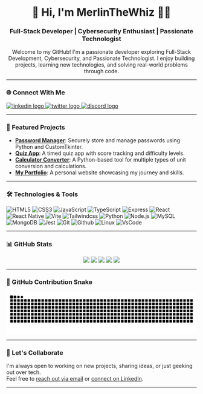 <h1 align="center">👋 Hi, I'm MerlinTheWhiz 🧙‍♂️</h1>
<h3 align="center">Full-Stack Developer | Cybersecurity Enthusiast | Passionate Technologist</h3>

<p align="center">
Welcome to my GitHub! I'm a passionate developer exploring Full-Stack Development, Cybersecurity, and Passionate Technologist. I enjoy building projects, learning new technologies, and solving real-world problems through code.
</p>

---

### 🌐 Connect With Me
<div align="left">
  <a href="https://linkedin.com/in/michael-anokam-3a0773293">
    <img src="https://raw.githubusercontent.com/maurodesouza/profile-readme-generator/master/src/assets/icons/social/linkedin/default.svg" width="52" height="40" alt="linkedin logo" />
  </a>
  <a href="https://x.com/michael_anokam">
    <img src="https://raw.githubusercontent.com/maurodesouza/profile-readme-generator/master/src/assets/icons/social/twitter/default.svg" width="52" height="40" alt="twitter logo" />
  </a>
  <a href="https://discordapp.com/users/1010640810695479309">
    <img src="https://raw.githubusercontent.com/maurodesouza/profile-readme-generator/master/src/assets/icons/social/discord/default.svg" width="52" height="40" alt="discord logo" />
  </a>
</div>

---

### 🚀 Featured Projects

- [**Password Manager**](https://github.com/MerlinTheWhiz/password-manager): Securely store and manage passwords using Python and CustomTkinter.
- [**Quiz App**](https://github.com/MerlinTheWhiz/quiz-app): A timed quiz app with score tracking and difficulty levels.
- [**Calculator Converter**](https://github.com/MerlinTheWhiz/Calculator-Converter): A Python-based tool for multiple types of unit conversion and calculations.
- [**My Portfolio**](https://github.com/MerlinTheWhiz/My-Portfolio): A personal website showcasing my journey and skills.

---

### 🛠️ Technologies & Tools

  ![HTML5](https://img.shields.io/badge/-HTML5-orange?style=for-the-badge&logo=html5&logoColor=white) ![CSS3](https://img.shields.io/badge/-CSS3-blue?style=for-the-badge&logo=css3&logoColor=white) ![JavaScript](https://img.shields.io/badge/-JavaScript-yellow?style=for-the-badge&logo=javascript&logoColor=black) ![TypeScript](https://img.shields.io/badge/-TypeScript-blue?style=for-the-badge&logo=typescript&logoColor=white) ![Express](https://img.shields.io/badge/-Express-indigo?style=for-the-badge&logo=express&logoColor=white) ![React](https://img.shields.io/badge/-React-blue?style=for-the-badge&logo=react&logoColor=white) ![React Native](https://img.shields.io/badge/-React_Native-blue?style=for-the-badge&logo=react-native&logoColor=white) ![Vite](https://img.shields.io/badge/-Vite-yellow?style=for-the-badge&logo=vite&logoColor=white) ![Tailwindcss](https://img.shields.io/badge/-Tailwindcss-blue?style=for-the-badge&logo=tailwindcss&logoColor=white) ![Python](https://img.shields.io/badge/-Python-red?style=for-the-badge&logo=python&logoColor=black) ![Node.js](https://img.shields.io/badge/-Node.js-green?style=for-the-badge&logo=node.js&logoColor=white) ![MySQL](https://img.shields.io/badge/-MySQL-red?style=for-the-badge&logo=mysql&logoColor=black) ![MongoDB](https://img.shields.io/badge/-MongoDB-green?style=for-the-badge&logo=mongodb&logoColor=white) ![Jest](https://img.shields.io/badge/-Jest-purple?style=for-the-badge&logo=jest&logoColor=white) ![Git](https://img.shields.io/badge/-Git-red?style=for-the-badge&logo=git&logoColor=black) ![Github](https://img.shields.io/badge/-Github-black?style=for-the-badge&logo=github&logoColor=white) ![Linux](https://img.shields.io/badge/-Linux-yellow?style=for-the-badge&logo=linux&logoColor=black) ![VsCode](https://img.shields.io/badge/-VsCode-blue?style=for-the-badge&logo=vscode&logoColor=black)

---

### 📊 GitHub Stats
<div align="center">
  <img src="https://github-readme-stats.vercel.app/api?username=MerlinTheWhiz&show_icons=true&count_private=true&theme=dracula" height="150" />
  <img src="https://github-readme-stats.vercel.app/api/top-langs/?username=MerlinTheWhiz&layout=compact&theme=dracula" height="150" />
  <img src="https://streak-stats.demolab.com?user=MerlinTheWhiz&theme=dracula" height="150" />
  <img src="https://github-profile-trophy.vercel.app/?username=MerlinTheWhiz&theme=dracula" height="150" />
  <img src="https://github-readme-activity-graph.vercel.app/graph?username=MerlinTheWhiz&radius=16&theme=react&area=true" height="300" />
</div>

---

### 🐍 GitHub Contribution Snake
<div align="center">
  <img src="https://raw.githubusercontent.com/MerlinTheWhiz/MerlinTheWhiz/output/snake.svg" alt="Snake animation" />
</div>

---

### 🤝 Let's Collaborate

I'm always open to working on new projects, sharing ideas, or just geeking out over tech.  
Feel free to [reach out via email](mailto:toei.pattarapong@gmail.com) or [connect on LinkedIn](https://linkedin.com/in/michael-anokam-3a0773293).

---

